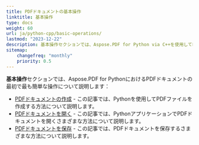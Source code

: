 ```yaml
---
title: PDFドキュメントの基本操作
linktitle: 基本操作
type: docs
weight: 60
url: ja/python-cpp/basic-operations/
lastmod: "2023-12-22"
description: 基本操作セクションでは、Aspose.PDF for Python via C++を使用してPDFドキュメントを開いたり保存したりする可能性について説明します。
sitemap:
    changefreq: "monthly"
    priority: 0.5
---
```


**基本操作**セクションでは、Aspose.PDF for PythonにおけるPDFドキュメントの最初で最も簡単な操作について説明します：

- [PDFドキュメントの作成](/pdf/python-cpp/create-document/) - この記事では、Pythonを使用してPDFファイルを作成する方法について説明します。
- [PDFドキュメントを開く](/pdf/python-cpp/open-pdf-document/) - この記事では、PythonアプリケーションでPDFドキュメントを開くさまざまな方法について説明します。
- [PDFドキュメントを保存](/pdf/python-cpp/save-pdf-document/) - この記事では、PDFドキュメントを保存するさまざまな方法について説明します。